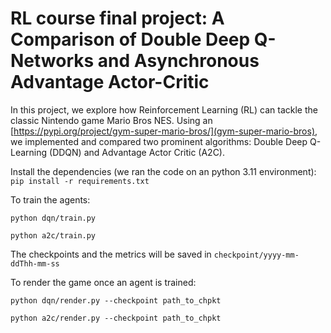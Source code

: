 # RL course final project: A Comparison of Double Deep Q-Networks and Asynchronous Advantage Actor-Critic

In this project, we explore how Reinforcement Learning (RL) can tackle the classic Nintendo game Mario Bros NES. Using an [https://pypi.org/project/gym-super-mario-bros/](gym-super-mario-bros), we implemented and compared two prominent algorithms: Double Deep Q-Learning (DDQN) and Advantage Actor Critic (A2C).

Install the dependencies (we ran the code on an python 3.11 environment): `pip install -r requirements.txt`

To train the agents:

```python dqn/train.py```

```python a2c/train.py```

The checkpoints and the metrics will be saved in `checkpoint/yyyy-mm-ddThh-mm-ss`

To render the game once an agent is trained:

```python dqn/render.py --checkpoint path_to_chpkt```

```python a2c/render.py --checkpoint path_to_chpkt```
